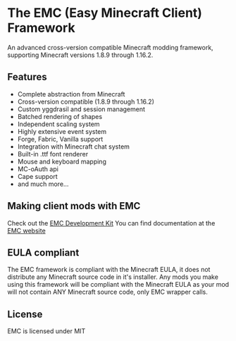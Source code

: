 The EMC (Easy Minecraft Client) Framework
===================

An advanced cross-version compatible Minecraft modding framework, supporting Minecraft versions 1.8.9 through 1.16.2.

Features
-------------------
* Complete abstraction from Minecraft
* Cross-version compatible (1.8.9 through 1.16.2)
* Custom yggdrasil and session management
* Batched rendering of shapes
* Independent scaling system
* Highly extensive event system
* Forge, Fabric, Vanilla support
* Integration with Minecraft chat system
* Built-in .ttf font renderer
* Mouse and keyboard mapping
* MC-oAuth api
* Cape support
* and much more...

Making client mods with EMC 
-------------------

Check out the [EMC Development Kit](https://gitlab.com/EMC-Framework/EDK)
You can find documentation at the [EMC website](https://emc-framework.gitlab.io/)


EULA compliant
-------------------

The EMC framework is compliant with the Minecraft EULA, it does not distribute any Minecraft source code in it's installer.
Any mods you make using this framework will be compliant with the Minecraft EULA as your mod will not contain ANY
Minecraft source code, only EMC wrapper calls.

License
-------------------

EMC is licensed under MIT
